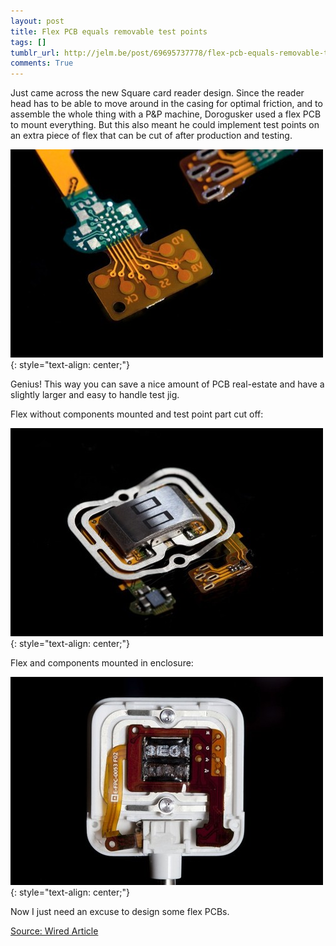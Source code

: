 ```yaml
---
layout: post
title: Flex PCB equals removable test points
tags: []
tumblr_url: http://jelm.be/post/69695737778/flex-pcb-equals-removable-test-points
comments: True
---
```

Just came across the new Square card reader design. Since the reader head has to be able to move around in the casing for optimal friction, and to assemble the whole thing with a P&P machine, Dorogusker used a flex PCB to mount everything. But this also meant he could implement test points on an extra piece of flex that can be cut of after production and testing.

![Square PCB](/images/2013-12-11-flex-pcb-equals-removable-test-points-1.jpg)
{: style="text-align: center;"}

Genius! This way you can save a nice amount of PCB real-estate and have a slightly larger and easy to handle test jig.

<!--more-->

Flex without components mounted and test point part cut off:

![Square PCB](/images/2013-12-11-flex-pcb-equals-removable-test-points-2.jpg)
{: style="text-align: center;"}

Flex and components mounted in enclosure:

![Square PCB](/images/2013-12-11-flex-pcb-equals-removable-test-points-3.jpg)
{: style="text-align: center;"}

Now I just need an excuse to design some flex PCBs.

[Source: Wired Article](http://www.wired.com/2013/12/the-new-square-reader-a-look-at-how-gadget-guts-are-designed/?viewall=true)
